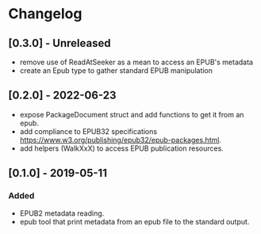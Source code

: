 # Changelog
## [0.3.0] - Unreleased
- remove use of ReadAtSeeker as a mean to access an EPUB's metadata
- create an Epub type to gather standard EPUB manipulation

## [0.2.0] - 2022-06-23
- expose PackageDocument struct and add functions to get it from an epub.
- add compliance to EPUB32 specifications https://www.w3.org/publishing/epub32/epub-packages.html.
- add helpers (WalkXxX) to access EPUB publication resources.

## [0.1.0] - 2019-05-11
### Added
- EPUB2 metadata reading.
- epub tool that print metadata from an epub file to the standard output.
